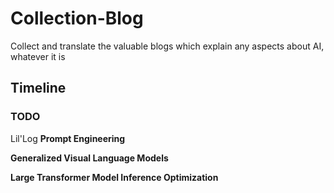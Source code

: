 # Collection-Blog
Collect and translate the valuable blogs which explain any aspects about AI, whatever it is 

## Timeline

### TODO

Lil'Log **Prompt Engineering**

**Generalized Visual Language Models**
         
**Large Transformer Model Inference Optimization**
